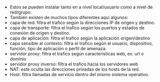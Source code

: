 - Estos se pueden instalar tanto en a nivel local/usuario como a nivel de red/grupo:
- También existen de muchos tipos diferentes aqui algunos:
- capa de red: filtra el trafico según la direcciones IP de origen y destino.
- capa de transporte: filtra el trafico según los puertos y estados de conexión de origen y destino.
- capa de aplicación: filtra el trafico según la aplicación origen/destino
- capa sensible al contexto: filtra el trafico según el usuario, dispositivo, función, tipo de aplicación o perfil de amenaza.
- servidor proxy: filtra el trafico según características web, ex: url o dominio
- servidor proxy inverso: filtra el trafico hacia los servidores web
- NAT: este oculta las direcciones privadas de los hosts de la red.
- Host: filtra llamadas de servicio dentro del mismo sistema operativo.